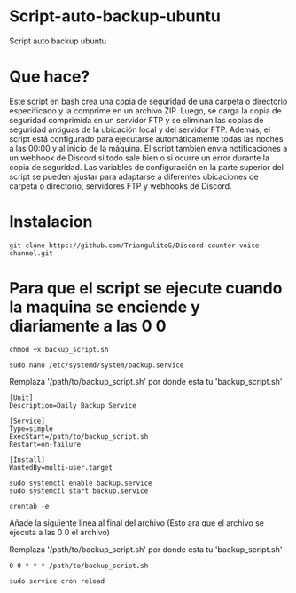 # Script-auto-backup-ubuntu
Script auto backup ubuntu

# Que hace?

Este script en bash crea una copia de seguridad de una carpeta o directorio especificado y la comprime en un archivo ZIP. Luego, se carga la copia de seguridad comprimida en un servidor FTP y se eliminan las copias de seguridad antiguas de la ubicación local y del servidor FTP. Además, el script está configurado para ejecutarse automáticamente todas las noches a las 00:00 y al inicio de la máquina. El script también envía notificaciones a un webhook de Discord si todo sale bien o si ocurre un error durante la copia de seguridad. Las variables de configuración en la parte superior del script se pueden ajustar para adaptarse a diferentes ubicaciones de carpeta o directorio, servidores FTP y webhooks de Discord.


# Instalacion
```text
git clone https://github.com/TriangulitoG/Discord-counter-voice-channel.git
```

# Para que el script se ejecute cuando la maquina se enciende y diariamente a las 0 0

```text
chmod +x backup_script.sh
```
```text
sudo nano /etc/systemd/system/backup.service
```
Remplaza '/path/to/backup_script.sh' por donde esta tu 'backup_script.sh'
```text
[Unit]
Description=Daily Backup Service

[Service]
Type=simple
ExecStart=/path/to/backup_script.sh
Restart=on-failure

[Install]
WantedBy=multi-user.target
```
```text
sudo systemctl enable backup.service
sudo systemctl start backup.service
```
```text
crontab -e
```
Añade la siguiente línea al final del archivo (Esto ara que el archivo se ejecuta a las 0 0 el archivo)

Remplaza '/path/to/backup_script.sh' por donde esta tu 'backup_script.sh'
```text
0 0 * * * /path/to/backup_script.sh
```
```text
sudo service cron reload
```

